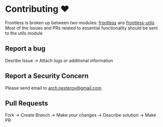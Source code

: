 # Contributing :heart:

Frontless is broken up between two modules: [frontless](https://github.com/nesterow/frontless) ans [frontless-utils](https://github.com/nesterow/frontless-utils). Most of the Issues and PRs related to essential functionality should be sent to the utils module 

## Report a bug
Desribe Issue -> Attach logs or additional information

## Report a Security Concern
Please send email to <a href="mailto:">arch.nesterov@gmail.com</a>.

## Pull Requests
Fork -> Create Branch -> Make your changes -> Describe solution -> Make PR